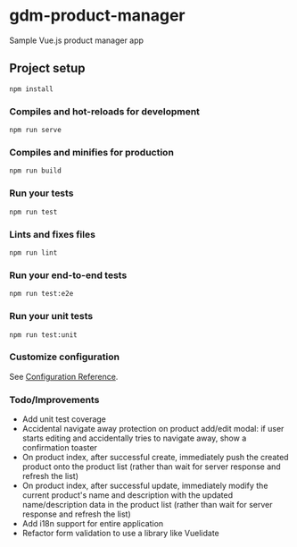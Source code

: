 # gdm-product-manager
Sample Vue.js product manager app

## Project setup
```
npm install
```

### Compiles and hot-reloads for development
```
npm run serve
```

### Compiles and minifies for production
```
npm run build
```

### Run your tests
```
npm run test
```

### Lints and fixes files
```
npm run lint
```

### Run your end-to-end tests
```
npm run test:e2e
```

### Run your unit tests
```
npm run test:unit
```

### Customize configuration
See [Configuration Reference](https://cli.vuejs.org/config/).

### Todo/Improvements

- Add unit test coverage
- Accidental navigate away protection on product add/edit modal: if user starts editing and accidentally tries to navigate away, show a confirmation toaster
- On product index, after successful create, immediately push the created product onto the product list (rather than wait for server response and refresh the list)
- On product index, after successful update, immediately modify the current product's name and description with the updated name/description data in the product list (rather than wait for server response and refresh the list)
- Add i18n support for entire application
- Refactor form validation to use a library like Vuelidate
